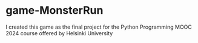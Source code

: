 # game-MonsterRun
I created this game as the final project for the Python Programming MOOC 2024 course offered by Helsinki University
